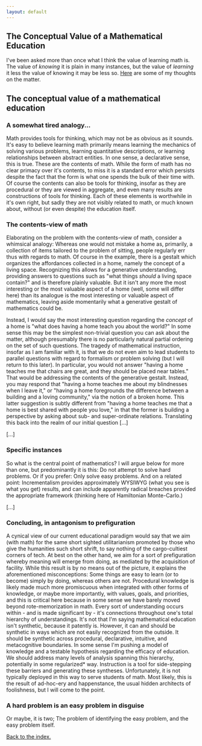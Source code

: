 ```yaml
---
layout: default
---
```

## The Conceptual Value of a Mathematical Education ##
I've been asked more than once what I think the value of learning math is. The value of _knowing_ it is plain in many instances, but the value of _learning_ it less the value of knowing it may be less so. [Here](/content/math) are some of my thoughts on the matter.


## The conceptual value of a mathematical education ##
### A somewhat tired analogy... ### 
Math provides tools for thinking, which may not be as obvious as it sounds. It's easy to believe learning math primarily means learning the mechanics of solving various problems, learning quantitative descriptions, or learning relationships between abstract entities. In one sense, a declarative sense, this is true. These are the contents of math. While the form of math has no clear primacy over it's contents, to miss it is a standard error which persists despite the fact that the form is what one spends the bulk of their time with. Of course the contents can also be tools for thinking, insofar as they are procedural or they are viewed in aggregate, and even many results are constructions of tools for thinking. Each of these elements is worthwhile in it's own right, but sadly they are not visibly related to math, or much known about, without (or even despite) the education itself. 

### The contents-view of math ###
Elaborating on the problem with the contents-view of math, consider a whimsical analogy: Whereas one would not mistake a home as, primarily, a collection of items tailored to the problem of sitting, people regularly err thus with regards to math. Of course in the example, there is a gestalt which organizes the affordances collected in a home, namely the concept of a living space. Recognizing this allows for a generative understanding, providing answers to questions such as "what things _should_ a living space contain?" and is therefore plainly valuable. But it isn't any more the most interesting or the most valuable aspect of a home (well, some will differ here) than its analogue is the most interesting or valuable aspect of mathematics, leaving aside momentarily what a generative gestalt of mathematics could be.

Instead, I would say the most interesting question regarding the _concept_ of a home is "what does having a home teach you about the world?" In some sense this may be the simplest non-trivial question you can ask about the matter, although presumably there is no particularly natural partial ordering on the set of such questions. The tragedy of mathematical instruction, insofar as I am familiar with it, is that we do not even aim to lead students to parallel questions with regard to formalism or problem solving (but I will return to this later). In particular, you would not answer "having a home teaches me that chairs are great, and they should be placed near tables." That would be addressing the contents of the generative gestalt. Instead, you may respond that "having a home teaches me about my blindnesses when I leave it," or "having a home foregrounds the difference between a building and a loving community," via the notion of a broken home. This latter suggestion is subtly different from "having a home teaches me that a home is best shared with people you love," in that the former is building a perspective by asking about sub- and super-ordinate relations. Translating this back into the realm of our initial question [...]

[...]

### Specific instances ###
So what is the central point of mathematics? I will argue below for more than one, but predominantly it is this: Do not attempt to solve hard problems. Or if you prefer: Only solve easy problems. And on a related point: Incrementalism provides approximately WYSIWYG (what you see is what you get) results, and can include apparently radical breaches provided the appropriate framework (thinking here of Hamiltonian Monte-Carlo.)

[...]

### Concluding, in antagonism to prefiguration ###
A cynical view of our current educational paradigm would say that we aim (with math) for the same short sighted utilitarianism promoted by those who give the humanities such short shrift, to say nothing of the cargo-cultiest corners of tech. At best on the other hand, we aim for a sort of prefiguration whereby meaning will emerge from doing, as mediated by the acquisition of facility. While this result is by no means out of the picture, it explains the aforementioned misconceptions: Some things are easy to learn (or to become) simply by doing, whereas others are not. Procedural knowledge is likely made much more promiscuous when integrated with other forms of knowledge, or maybe more importantly, with values, goals, and priorities, and this is critical here because in some sense we have barely moved beyond rote-memorization in math. Every sort of understanding occurs within - and is made significant by - it's connections throughout one's total hierarchy of understandings. It's not that I'm saying mathematical education isn't synthetic, because it patently is. However, it can and should be synthetic in ways which are not easily recognized from the outside. It should be synthetic across procedural, declarative, intuitive, and metacognitive boundaries. In some sense I'm pushing a model of knowledge and a testable hypothesis regarding the efficacy of education. We should address many levels of analysis spanning this hierarchy, potentially in some regularized* way. Instruction is a tool for side-stepping these barriers and generating these syntheses. Unfortunately, it is not typically deployed in this way to serve students of math. Most likely, this is the result of ad-hoc-ery and happenstance, the usual hidden architects of foolishness, but I will come to the point.

### A hard problem is an easy problem in disguise ###
Or maybe, it is two; The problem of identifying the easy problem, and the easy problem itself.

[Back to the index.](../index)